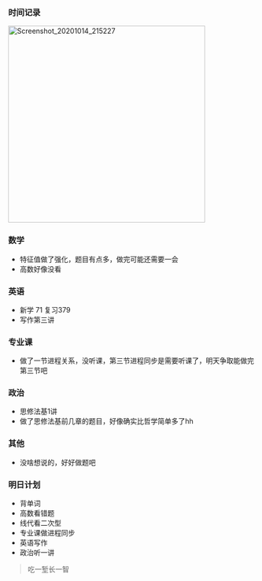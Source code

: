 ### 时间记录

<img src="https://raw.githubusercontent.com/Kong-PR/Typora-picture/master/img/Screenshot_20201014_215227.jpg" alt="Screenshot_20201014_215227" width=400 />

### 数学

- 特征值做了强化，题目有点多，做完可能还需要一会
- 高数好像没看

### 英语

- 新学 71 复习379
- 写作第三讲

### 专业课

- 做了一节进程关系，没听课，第三节进程同步是需要听课了，明天争取能做完第三节吧

### 政治

- 思修法基1讲
- 做了思修法基前几章的题目，好像确实比哲学简单多了hh

### 其他

- 没啥想说的，好好做题吧

### 明日计划

- 背单词
- 高数看错题
- 线代看二次型
- 专业课做进程同步
- 英语写作
- 政治听一讲

> 吃一堑长一智
